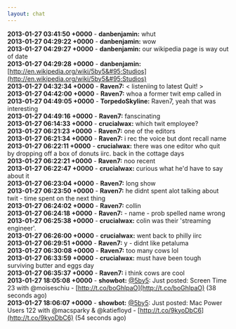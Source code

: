 ```yaml
---
layout: chat
---
```

**2013-01-27 03:41:50 +0000** - **danbenjamin:** whut  
**2013-01-27 04:29:22 +0000** - **danbenjamin:** wow  
**2013-01-27 04:29:27 +0000** - **danbenjamin:** our wikipedia page is way out of date  
**2013-01-27 04:29:28 +0000** - **danbenjamin:** [http://en.wikipedia.org/wiki/5by5&#95;Studios](http://en.wikipedia.org/wiki/5by5&#95;Studios)  
**2013-01-27 04:32:34 +0000** - **Raven7:** &lt; listeniing to latest Quit! &gt;  
**2013-01-27 04:42:00 +0000** - **Raven7:** whoa a former twit emp called in  
**2013-01-27 04:49:05 +0000** - **TorpedoSkyline:** Raven7, yeah that was interesting  
**2013-01-27 04:49:16 +0000** - **Raven7:** fanscinating  
**2013-01-27 06:14:33 +0000** - **crucialwax:** which twit employee?  
**2013-01-27 06:21:23 +0000** - **Raven7:** one of the editors  
**2013-01-27 06:21:34 +0000** - **Raven7:** i rec the voice but dont recall name  
**2013-01-27 06:22:11 +0000** - **crucialwax:** there was one editor who quit by dropping off a box of donuts iirc. back in the cottage days  
**2013-01-27 06:22:21 +0000** - **Raven7:** noo recent  
**2013-01-27 06:22:47 +0000** - **crucialwax:** curious what he&apos;d have to say about it  
**2013-01-27 06:23:04 +0000** - **Raven7:** long show  
**2013-01-27 06:23:50 +0000** - **Raven7:** he didnt spent alot talking about twit - time spent on the next thing  
**2013-01-27 06:24:02 +0000** - **Raven7:** collin  
**2013-01-27 06:24:18 +0000** - **Raven7:** - name - prob spelled name wrong  
**2013-01-27 06:25:38 +0000** - **crucialwax:** colin was their &apos;streaming engineer&apos;.  
**2013-01-27 06:26:00 +0000** - **crucialwax:** went back to philly iirc  
**2013-01-27 06:29:51 +0000** - **Raven7:** y - didnt like petaluma  
**2013-01-27 06:30:08 +0000** - **Raven7:** too many cows lol  
**2013-01-27 06:33:59 +0000** - **crucialwax:** must have been tough surviving butter and eggs day  
**2013-01-27 06:35:37 +0000** - **Raven7:**  i think cows are cool  
**2013-01-27 18:05:08 +0000** - **showbot:** [@5by5](http://twitter.com/5by5): Just posted: Screen Time 23 with @moiseschiu - [http://t.co/boGhlpaO](http://t.co/boGhlpaO) (38 seconds ago)  
**2013-01-27 18:06:07 +0000** - **showbot:** [@5by5](http://twitter.com/5by5): Just posted: Mac Power Users 122 with @macsparky &amp; @katiefloyd - [http://t.co/9kyoDbC6](http://t.co/9kyoDbC6) (54 seconds ago)  
